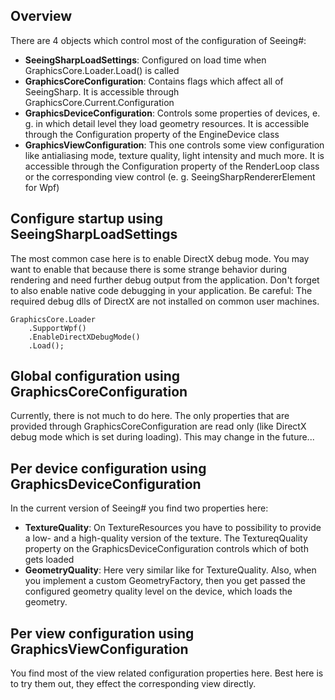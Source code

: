 ## Overview
There are 4 objects which control most of the configuration of Seeing#:
* **SeeingSharpLoadSettings**: Configured on load time when GraphicsCore.Loader.Load() is called
* **GraphicsCoreConfiguration**: Contains flags which affect all of SeeingSharp. It is accessible through GraphicsCore.Current.Configuration
* **GraphicsDeviceConfiguration**: Controls some properties of devices, e. g. in which detail level they load geometry resources. It is accessible through the Configuration property of the EngineDevice class
* **GraphicsViewConfiguration**: This one controls some view configuration like antialiasing mode, texture quality, light intensity and much more. It is accessible through the Configuration property of the RenderLoop class or the corresponding view control (e. g. SeeingSharpRendererElement for Wpf)

## Configure startup using SeeingSharpLoadSettings
The most common case here is to enable DirectX debug mode. You may want to enable that because there is some strange behavior during rendering and need further debug output from the application. Don't forget to also enable native code debugging in your application. Be careful: The required debug dlls of DirectX are not installed on common user machines.
```csharp´
GraphicsCore.Loader
    .SupportWpf()
    .EnableDirectXDebugMode()
    .Load();
```

## Global configuration using GraphicsCoreConfiguration
Currently, there is not much to do here. The only properties that are provided through GraphicsCoreConfiguration are read only (like DirectX debug mode which is set during loading). This may change in the future...

## Per device configuration using GraphicsDeviceConfiguration
In the current version of Seeing# you find two properties here:
* **TextureQuality**: On TextureResources you have to possibility to provide a low- and a high-quality version of the texture. The TextureqQuality property on the GraphicsDeviceConfiguration controls which of both gets loaded
* **GeometryQuality**: Here very similar like for TextureQuality. Also, when you implement a custom GeometryFactory, then you get passed the configured geometry quality level on the device, which loads the geometry.

## Per view configuration using GraphicsViewConfiguration
You find most of the view related configuration properties here. Best here is to try them out, they effect the corresponding view directly.